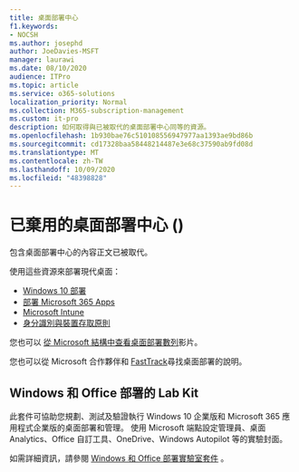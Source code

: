 ```yaml
---
title: 桌面部署中心
f1.keywords:
- NOCSH
ms.author: josephd
author: JoeDavies-MSFT
manager: laurawi
ms.date: 08/10/2020
audience: ITPro
ms.topic: article
ms.service: o365-solutions
localization_priority: Normal
ms.collection: M365-subscription-management
ms.custom: it-pro
description: 如何取得與已被取代的桌面部署中心同等的資源。
ms.openlocfilehash: 1b930bae76c510108556947977aa1393ae9bd86b
ms.sourcegitcommit: cd17328baa58448214487e3e68c37590ab9fd08d
ms.translationtype: MT
ms.contentlocale: zh-TW
ms.lasthandoff: 10/09/2020
ms.locfileid: "48398828"
---
```

# <a name="desktop-deployment-center-deprecated"></a>已棄用的桌面部署中心 () 

包含桌面部署中心的內容正文已被取代。 

使用這些資源來部署現代桌面：

- [Windows 10 部署](https://docs.microsoft.com/windows/deployment/)
- [部署 Microsoft 365 Apps](https://docs.microsoft.com/deployoffice/deployment-guide-microsoft-365-apps)
- [Microsoft Intune](https://docs.microsoft.com/mem/intune/fundamentals/planning-guide)
- [身分識別與裝置存取原則](../security/office-365-security/microsoft-365-policies-configurations.md)

您也可以 [從 Microsoft 結構中查看桌面部署數列](https://www.aka.ms/watchhowtoshift)影片。

您也可以從 Microsoft 合作夥伴和 [FastTrack](https://www.microsoft.com/fasttrack/microsoft-365)尋找桌面部署的說明。

## <a name="windows-and-office-deployment-lab-kit"></a>Windows 和 Office 部署的 Lab Kit

此套件可協助您規劃、測試及驗證執行 Windows 10 企業版和 Microsoft 365 應用程式企業版的桌面部署和管理。 使用 Microsoft 端點設定管理員、桌面 Analytics、Office 自訂工具、OneDrive、Windows Autopilot 等的實驗封面。

如需詳細資訊，請參閱 [Windows 和 Office 部署實驗室套件](modern-desktop-deployment-and-management-lab.md) 。

